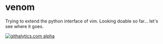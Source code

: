 venom
=====

Trying to extend the python interface of vim. Looking doable so far... let's see where it goes.


[![githalytics.com alpha](https://cruel-carlota.pagodabox.com/9827ba0171e58b1ba399f7913e6e8307 "githalytics.com")](http://githalytics.com/nielsmadan/venom)
